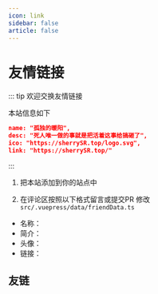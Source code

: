 ```yaml
---
icon: link
sidebar: false
article: false
---
```


# 友情链接

::: tip 欢迎交换友情链接

本站信息如下
```json
name: "孤独的暖阳",
desc: "死人唯一做的事就是把活着这事给搞砸了",
ico: "https://sherrySR.top/logo.svg",
link: "https://sherrySR.top/"
```
:::
1. 把本站添加到你的站点中

2. 在评论区按照以下格式留言或提交PR 修改`src/.vuepress/data/friendData.ts`

- 名称：
- 简介：
- 头像：
- 链接：



## 友链
<MyCoverLink type="friend"/>
<script setup lang="ts">
import MyCoverLink from "@MyCoverLink";
</script>
